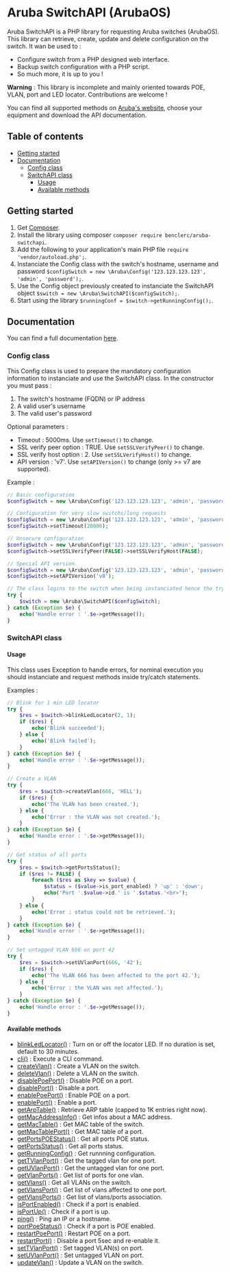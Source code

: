 # Aruba SwitchAPI (ArubaOS)

Aruba SwitchAPI is a PHP library for requesting Aruba switches (ArubaOS). This library can retrieve, create, update and delete configuration on the switch. It wan be used to :

* Configure switch from a PHP designed web interface.
* Backup switch configuration with a PHP script.
* So much more, it is up to you !

**Warning** : This library is incomplete and mainly oriented towards POE, VLAN, port and LED locator. Contributions are welcome !

You can find all supported methods on [Aruba's website](https://h10145.www1.hpe.com/Downloads/ProductsList.aspx), choose your equipment and download the API documentation.

## Table of contents

<!--ts-->
   * [Getting started](#getting-started)
   * [Documentation](#documentation)
      * [Config class](#config-class)
      * [SwitchAPI class](#switchapi-class)
         * [Usage](#usage)
         * [Available methods](#available-methods)
<!--te-->

## Getting started

1. Get [Composer](http://getcomposer.org/).
2. Install the library using composer `composer require benclerc/aruba-switchapi`.
3. Add the following to your application's main PHP file `require 'vendor/autoload.php';`.
4. Instanciate the Config class with the switch's hostname, username and password `$configSwitch = new \Aruba\Config('123.123.123.123', 'admin', 'password');`.
5. Use the Config object previously created to instanciate the SwitchAPI object `$switch = new \Aruba\SwitchAPI($configSwitch);`.
6. Start using the library `$runningConf = $switch->getRunningConfig();`.

## Documentation

You can find a full documentation [here](https://benclerc.github.io/Aruba-SwitchAPI/).

### Config class

This Config class is used to prepare the mandatory configuration information to instanciate and use the SwitchAPI class. In the constructor you must pass :

1. The switch's hostname (FQDN) or IP address
2. A valid user's username
3. The valid user's password

Optional parameters :

* Timeout : 5000ms. Use `setTimeout()` to change.
* SSL verify peer option : TRUE. Use `setSSLVerifyPeer()` to change.
* SSL verify host option : 2. Use `setSSLVerifyHost()` to change.
* API version : 'v7'. Use `setAPIVersion()` to change (only >= v7 are supported).

Example :

```php
// Basic configuration
$configSwitch = new \Aruba\Config('123.123.123.123', 'admin', 'password');

// Configuration for very slow switchs/long requests
$configSwitch = new \Aruba\Config('123.123.123.123', 'admin', 'password');
$configSwitch->setTimeout(20000);

// Unsecure configuration
$configSwitch = new \Aruba\Config('123.123.123.123', 'admin', 'password');
$configSwitch->setSSLVerifyPeer(FALSE)->setSSLVerifyHost(FALSE);

// Special API version
$configSwitch = new \Aruba\Config('123.123.123.123', 'admin', 'password');
$configSwitch->setAPIVersion('v8');

// The class logins to the switch when being instanciated hence the try/catch statement. 
try {
	$switch = new \Aruba\SwitchAPI($configSwitch);
} catch (Exception $e) {
	echo('Handle error : '.$e->getMessage());
}
```

### SwitchAPI class

#### Usage

This class uses Exception to handle errors, for nominal execution you should instanciate and request methods inside try/catch statements.

Examples :

```php
// Blink for 1 min LED locator
try {
	$res = $switch->blinkLedLocator(2, 1);
	if ($res) {
		echo('Blink succeeded');
	} else {
		echo('Blink failed');
	}
} catch (Exception $e) {
	echo('Handle error : '.$e->getMessage());
}

// Create a VLAN
try {
	$res = $switch->createVlan(666, 'HELL');
	if ($res) {
		echo('The VLAN has been created.');
	} else {
		echo('Error : the VLAN was not created.');
	}
} catch (Exception $e) {
	echo('Handle error : '.$e->getMessage());
}

// Get status of all ports
try {
	$res = $switch->getPortsStatus();
	if ($res != FALSE) {
		foreach ($res as $key => $value) {
			$status = ($value->is_port_enabled) ? 'up' : 'down';
			echo('Port '.$value->id.' is '.$status.'<br>');
		}
	} else {
		echo('Error : status could not be retrieved.');
	}
} catch (Exception $e) {
	echo('Handle error : '.$e->getMessage());
}

// Set untagged VLAN 666 on port 42
try {
	$res = $switch->setUVlanPort(666, '42');
	if ($res) {
		echo('The VLAN 666 has been affected to the port 42.');
	} else {
		echo('Error : the VLAN was not affected.');
	}
} catch (Exception $e) {
	echo('Handle error : '.$e->getMessage());
}
```

#### Available methods

* [blinkLedLocator()](https://benclerc.github.io/Aruba-SwitchAPI/classes/Aruba-SwitchAPI.html#method_blinkLedLocator) : Turn on or off the locator LED. If no duration is set, default to 30 minutes.
* [cli()](https://benclerc.github.io/Aruba-SwitchAPI/classes/Aruba-SwitchAPI.html#method_cli) : Execute a CLI command.
* [createVlan()](https://benclerc.github.io/Aruba-SwitchAPI/classes/Aruba-SwitchAPI.html#method_createVlan) : Create a VLAN on the switch.
* [deleteVlan()](https://benclerc.github.io/Aruba-SwitchAPI/classes/Aruba-SwitchAPI.html#method_deleteVlan) : Delete a VLAN on the switch.
* [disablePoePort()](https://benclerc.github.io/Aruba-SwitchAPI/classes/Aruba-SwitchAPI.html#method_disablePoePort) : Disable POE on a port.
* [disablePort()](https://benclerc.github.io/Aruba-SwitchAPI/classes/Aruba-SwitchAPI.html#method_disablePort) : Disable a port.
* [enablePoePort()](https://benclerc.github.io/Aruba-SwitchAPI/classes/Aruba-SwitchAPI.html#method_enablePoePort) : Enable POE on a port.
* [enablePort()](https://benclerc.github.io/Aruba-SwitchAPI/classes/Aruba-SwitchAPI.html#method_enablePort) : Enable a port.
* [getArpTable()](https://benclerc.github.io/Aruba-SwitchAPI/classes/Aruba-SwitchAPI.html#method_getArpTable) : Retrieve ARP table (capped to 1K entries right now).
* [getMacAddressInfo()](https://benclerc.github.io/Aruba-SwitchAPI/classes/Aruba-SwitchAPI.html#method_getMacAddressInfo) : Get infos about a MAC address.
* [getMacTable()](https://benclerc.github.io/Aruba-SwitchAPI/classes/Aruba-SwitchAPI.html#method_getMacTable) : Get MAC table of the switch.
* [getMacTablePort()](https://benclerc.github.io/Aruba-SwitchAPI/classes/Aruba-SwitchAPI.html#method_getMacTablePort) : Get MAC table of a port.
* [getPortsPOEStatus()](https://benclerc.github.io/Aruba-SwitchAPI/classes/Aruba-SwitchAPI.html#method_getPortsPOEStatus) : Get all ports POE status.
* [getPortsStatus()](https://benclerc.github.io/Aruba-SwitchAPI/classes/Aruba-SwitchAPI.html#method_getPortsStatus) : Get all ports status.
* [getRunningConfig()](https://benclerc.github.io/Aruba-SwitchAPI/classes/Aruba-SwitchAPI.html#method_getRunningConfig) : Get runnning configuration.
* [getTVlanPort()](https://benclerc.github.io/Aruba-SwitchAPI/classes/Aruba-SwitchAPI.html#method_getTVlanPort) : Get the tagged vlan for one port.
* [getUVlanPort()](https://benclerc.github.io/Aruba-SwitchAPI/classes/Aruba-SwitchAPI.html#method_getUVlanPort) : Get the untagged vlan for one port.
* [getVlanPorts()](https://benclerc.github.io/Aruba-SwitchAPI/classes/Aruba-SwitchAPI.html#method_getVlanPorts) : Get list of ports for one vlan.
* [getVlans()](https://benclerc.github.io/Aruba-SwitchAPI/classes/Aruba-SwitchAPI.html#method_getVlans) : Get all VLANs on the switch.
* [getVlansPort()](https://benclerc.github.io/Aruba-SwitchAPI/classes/Aruba-SwitchAPI.html#method_getVlansPort) : Get list of vlans affected to one port.
* [getVlansPorts()](https://benclerc.github.io/Aruba-SwitchAPI/classes/Aruba-SwitchAPI.html#method_getVlansPorts) : Get list of vlans/ports association.
* [isPortEnabled()](https://benclerc.github.io/Aruba-SwitchAPI/classes/Aruba-SwitchAPI.html#method_isPortEnabled) : Check if a port is enabled.
* [isPortUp()](https://benclerc.github.io/Aruba-SwitchAPI/classes/Aruba-SwitchAPI.html#method_isPortUp) : Check if a port is up.
* [ping()](https://benclerc.github.io/Aruba-SwitchAPI/classes/Aruba-SwitchAPI.html#method_ping) : Ping an IP or a hostname.
* [portPoeStatus()](https://benclerc.github.io/Aruba-SwitchAPI/classes/Aruba-SwitchAPI.html#method_portPoeStatus) : Check if a port is POE enabled.
* [restartPoePort()](https://benclerc.github.io/Aruba-SwitchAPI/classes/Aruba-SwitchAPI.html#method_restartPoePort) : Restart POE on a port.
* [restartPort()](https://benclerc.github.io/Aruba-SwitchAPI/classes/Aruba-SwitchAPI.html#method_restartPort) : Disable a port 5sec and re-enable it.
* [setTVlanPort()](https://benclerc.github.io/Aruba-SwitchAPI/classes/Aruba-SwitchAPI.html#method_setTVlanPort) : Set tagged VLAN(s) on port.
* [setUVlanPort()](https://benclerc.github.io/Aruba-SwitchAPI/classes/Aruba-SwitchAPI.html#method_setUVlanPort) : Set untagged VLAN on port.
* [updateVlan()](https://benclerc.github.io/Aruba-SwitchAPI/classes/Aruba-SwitchAPI.html#method_updateVlan) : Update a VLAN on the switch.
